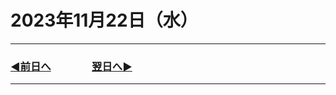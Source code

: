# 2023年11月22日（水）

---

### [◀️前日へ](https://github.com/yuasys/chatty-journal/blob/main/2023/11/2023-11-21.md)&emsp;&emsp;&emsp;&emsp;[翌日へ▶️](https://github.com/yuasys/chatty-journal/blob/main/2023/11/2023-11-23.md)

---
